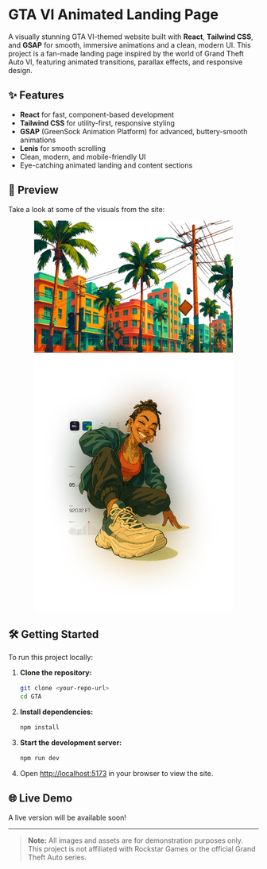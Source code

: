 # GTA VI Animated Landing Page

A visually stunning GTA VI-themed website built with **React**, **Tailwind CSS**, and **GSAP** for smooth, immersive animations and a clean, modern UI. This project is a fan-made landing page inspired by the world of Grand Theft Auto VI, featuring animated transitions, parallax effects, and responsive design.

## ✨ Features
- **React** for fast, component-based development
- **Tailwind CSS** for utility-first, responsive styling
- **GSAP** (GreenSock Animation Platform) for advanced, buttery-smooth animations
- **Lenis** for smooth scrolling
- Clean, modern, and mobile-friendly UI
- Eye-catching animated landing and content sections

## 🚀 Preview
Take a look at some of the visuals from the site:

<p align="center">
  <img src="./public/bg.png" alt="GTA VI Background" width="400" />
  <img src="./public/imag.png" alt="GTA VI Character" width="400" />
</p>

## 🛠️ Getting Started
To run this project locally:

1. **Clone the repository:**
   ```bash
   git clone <your-repo-url>
   cd GTA
   ```
2. **Install dependencies:**
   ```bash
   npm install
   ```
3. **Start the development server:**
   ```bash
   npm run dev
   ```
4. Open [http://localhost:5173](http://localhost:5173) in your browser to view the site.

## 🌐 Live Demo
A live version will be available soon! <!-- Add your deployed link here -->

---

> **Note:** All images and assets are for demonstration purposes only. This project is not affiliated with Rockstar Games or the official Grand Theft Auto series.

